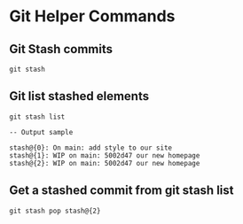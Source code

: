# Git Helper Commands

## Git Stash commits

```
git stash
```

## Git list stashed elements

```
git stash list

-- Output sample

stash@{0}: On main: add style to our site
stash@{1}: WIP on main: 5002d47 our new homepage
stash@{2}: WIP on main: 5002d47 our new homepage
```

## Get a stashed commit from git stash list

```
git stash pop stash@{2}
```


